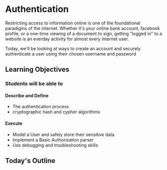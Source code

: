 # Authentication

Restricting access to information online is one of the foundational paradigms of the internet. Whether it's your online bank account, facebook profile, or a one-time viewing of a document to sign, getting "logged in" to a website is an everday activity for almost every internet user.

Today, we'll be looking at ways to create an account and securely authenticate a user using their chosen username and password

## Learning Objectives

### Students will be able to

#### Describe and Define

- The authentication process
- cryptographic hash and cypher algorithms

#### Execute

- Model a User and safely store their sensitive data
- Implement a Basic Authorization parser
- Use debugging and troubleshooting skills

## Today's Outline

<!-- To Be Completed By Instructor -->
